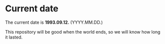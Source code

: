 # Current date

The current date is **1993.09.12.** (YYYY.MM.DD.)

This repository will be good when the world ends, so we will know how long it lasted.